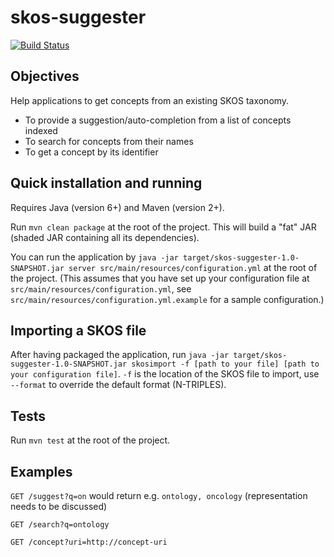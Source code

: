 skos-suggester
==============
[![Build Status](https://travis-ci.org/ox-it/skos-suggester.svg?branch=master)](https://travis-ci.org/ox-it/skos-suggester)

Objectives
----------

Help applications to get concepts from an existing SKOS taxonomy.

* To provide a suggestion/auto-completion from a list of concepts indexed
* To search for concepts from their names
* To get a concept by its identifier

Quick installation and running
------------------------------

Requires Java (version 6+) and Maven (version 2+).

Run `mvn clean package` at the root of the project. This will build a "fat" JAR (shaded JAR containing all its dependencies).

You can run the application by `java -jar target/skos-suggester-1.0-SNAPSHOT.jar server src/main/resources/configuration.yml` at the root of the project.
(This assumes that you have set up your configuration file at `src/main/resources/configuration.yml`, see `src/main/resources/configuration.yml.example` for a sample configuration.)

Importing a SKOS file
---------------------

After having packaged the application, run `java -jar target/skos-suggester-1.0-SNAPSHOT.jar skosimport -f [path to your file] [path to your configuration file]`. `-f` is the location of the SKOS file to import, use `--format` to override the default format (N-TRIPLES).

Tests
-----

Run `mvn test` at the root of the project.

Examples
--------

`GET /suggest?q=on` would return e.g. `ontology, oncology` (representation needs to be discussed)

`GET /search?q=ontology`

`GET /concept?uri=http://concept-uri`
